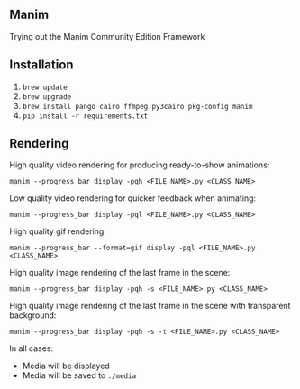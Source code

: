 ## Manim

Trying out the Manim Community Edition Framework

## Installation

1. `brew update`
2. `brew upgrade`
3. `brew install pango cairo ffmpeg py3cairo pkg-config manim`
4. `pip install -r requirements.txt`

## Rendering

High quality video rendering for producing ready-to-show animations:

`manim --progress_bar display -pqh <FILE_NAME>.py <CLASS_NAME>`

Low quality video rendering for quicker feedback when animating:

`manim --progress_bar display -pql <FILE_NAME>.py <CLASS_NAME>`

High quality gif rendering:

`manim --progress_bar --format=gif display -pql <FILE_NAME>.py <CLASS_NAME>`

High quality image rendering of the last frame in the scene:

`manim --progress_bar display -pqh -s <FILE_NAME>.py <CLASS_NAME>`

High quality image rendering of the last frame in the scene with transparent background:

`manim --progress_bar display -pqh -s -t <FILE_NAME>.py <CLASS_NAME>`

In all cases:

- Media will be displayed
- Media will be saved to `./media`
